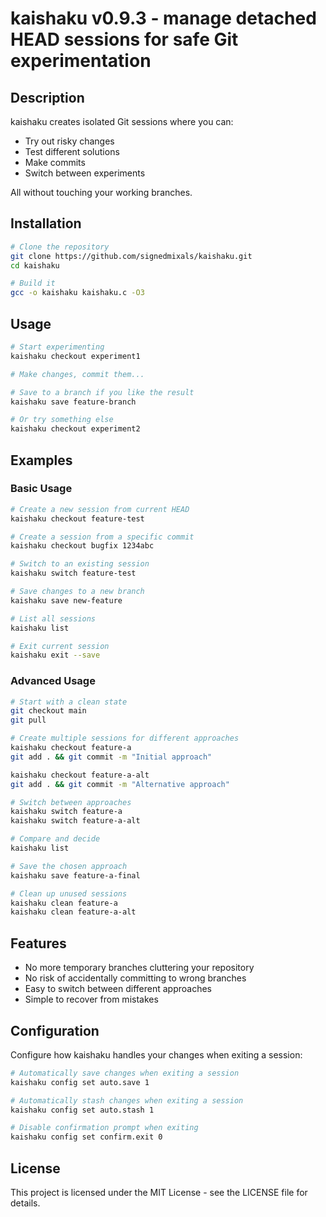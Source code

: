 # kaishaku v0.9.3 - manage detached HEAD sessions for safe Git experimentation


## Description

kaishaku creates isolated Git sessions where you can:
- Try out risky changes
- Test different solutions
- Make commits
- Switch between experiments

All without touching your working branches.

## Installation

```bash
# Clone the repository
git clone https://github.com/signedmixals/kaishaku.git
cd kaishaku

# Build it
gcc -o kaishaku kaishaku.c -O3
```

## Usage

```bash
# Start experimenting
kaishaku checkout experiment1

# Make changes, commit them...

# Save to a branch if you like the result
kaishaku save feature-branch

# Or try something else
kaishaku checkout experiment2
```

## Examples

### Basic Usage

```bash
# Create a new session from current HEAD
kaishaku checkout feature-test

# Create a session from a specific commit
kaishaku checkout bugfix 1234abc

# Switch to an existing session
kaishaku switch feature-test

# Save changes to a new branch
kaishaku save new-feature

# List all sessions
kaishaku list

# Exit current session
kaishaku exit --save
```

### Advanced Usage

```bash
# Start with a clean state
git checkout main
git pull

# Create multiple sessions for different approaches
kaishaku checkout feature-a
git add . && git commit -m "Initial approach"

kaishaku checkout feature-a-alt
git add . && git commit -m "Alternative approach"

# Switch between approaches
kaishaku switch feature-a
kaishaku switch feature-a-alt

# Compare and decide
kaishaku list

# Save the chosen approach
kaishaku save feature-a-final

# Clean up unused sessions
kaishaku clean feature-a
kaishaku clean feature-a-alt
```

## Features

- No more temporary branches cluttering your repository
- No risk of accidentally committing to wrong branches
- Easy to switch between different approaches
- Simple to recover from mistakes

## Configuration

Configure how kaishaku handles your changes when exiting a session:

```bash
# Automatically save changes when exiting a session
kaishaku config set auto.save 1

# Automatically stash changes when exiting a session
kaishaku config set auto.stash 1

# Disable confirmation prompt when exiting
kaishaku config set confirm.exit 0
```


## License

This project is licensed under the MIT License - see the LICENSE file for details.


